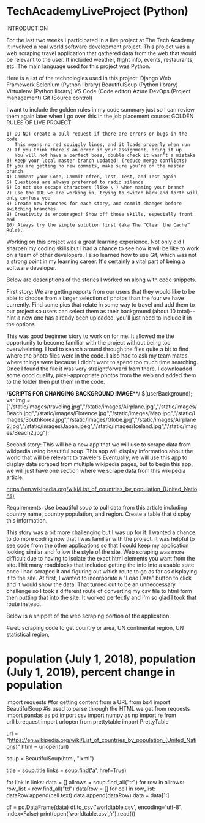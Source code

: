 # TechAcademyLiveProject (Python)
INTRODUCTION

For the last two weeks I participated in a live project at The Tech Academy. It involved a real world software development project. This project was a web scraping travel application that gathered data from the web that would be relevant to the user. It included weather, flight info, events, restaurants, etc. The main language used for this project was Python.

Here is a list of the technologies used in this project:
  Django Web Framework
  Selenium (Python library)
  BeautifulSoup (Python library)
  Virtualenv (Python library)
  VS Code (Code editor)
  Azure DevOps (Project management)
  Git (Source control)
  
I want to include the golden rules in my code summary just so I can review them again later when I go over this in the job placement course:
  GOLDEN RULES OF LIVE PROJECT

    1) DO NOT create a pull request if there are errors or bugs in the code
       This means no red squiggly lines, and it loads properly when run
    2) If you think there’s an error in your assignment, bring it up
       You will not have a perfect boss, double check it wasn’t a mistake
    3) Keep your local master branch updated! (reduce merge conflicts)
    If you are getting no new commits, make sure you’re on the master branch
    4) Comment your Code, Commit often, Test, Test, and Test again
    5) Questions are always preferred to radio silence
    6) Do not use escape characters (like \ ) when naming your branch
    7) Use the IDE we are working in, trying to switch back and forth will only confuse you
    8) Create new branches for each story, and commit changes before switching branches
    9) Creativity is encouraged! Show off those skills, especially front end
    10) Always try the simple solution first (aka The “Clear the Cache” Rule).



Working on this project was a great learning experience. Not only did I sharpen my coding skills but I had a chance to see how it will be like to work on a team of other developers. I also learned how to use Git, which was not a strong point in my learning career. It's certainly a vital part of being a software developer.

Below are descriptions of the stories I worked on along with code snippets.

  First story: We are getting reports from our users that they would like to be able to choose from a larger selection of photos than     the four we have currently.  Find some pics that relate in some way to travel and add them to our project so users can select them as   their background (about 10 total)-- hint a new one has already been uploaded, you'll just need to include it in the options.

This was good beginner story to work on for me. It allowed me the opportunity to become familiar with the project without being too overwhelming. I had to search around through the files quite a bit to find where the photo files were in the code. I also had to ask my team mates where things were because I didn't want to spend too much time searching. Once I found the file it was very straightforward from there. I downloaded some good quality, pixel-appropriate photos from the web and added them to the folder then put them in the code.

/********SCRIPTS FOR CHANGING BACKGROUND IMAGE**********/
$(userBackground);
var img = ["/static/images/traveling.jpg","/static/images/Airplane.jpg","/static/images/Beach.jpg","/static/images/Florence.jpg","/static/images/Map.jpg","/static/images/SouthKorea.jpg","/static/images/Globe.jpg","/static/images/Airplane2.jpg","/static/images/Japan.jpeg","/static/images/Iceland.jpg","/static/images/Beach2.jpg"];

  Second story: This will be a new app that we will use to scrape data from wikipedia using beautiful soup.  This app will display         information about the world that will be relevant to travelers.Eventually, we will use this app to display data scraped from multiple   wikipedia pages, but to begin this app, we will just have one section where we scrape data from this wikipedia article:

  https://en.wikipedia.org/wiki/List_of_countries_by_population_(United_Nations)

  Requirements:
  Use beautiful soup to pull data from this article including country name, country population, and region.
  Create a table that display this information.
  
 This story was a bit more challenging but I was up for it. I wanted a chance to do more coding now that I was familiar with the project. It was helpful to see code from the other applications so that I could keep my application looking similar and follow the style of the site. Web scraping was more difficult due to having to isolate the exact html elements you want from the site. I hit many roadblocks that included getting the info into a usable state once I had scraped it and figuring out which route to go as far as displaying it to the site. At first, I wanted to incorporate a "Load Data" button to click and it would show the data. That turned out to be an unneccessary challenge so I took a different route of converting my csv file to html form then putting that into the site. It worked perfectly and I'm so glad I took that route instead.
 
 Below is a snippet of the web scraping portion of the application.
 
 #web scraping code to get country or area, UN continental region, UN statistical region, 
# population (July 1, 2018), population (July 1, 2019), percent change in population
import requests #for getting content from a URL
from bs4 import BeautifulSoup #is used to parse through the HTML we get from requests
import pandas as pd 
import csv
import numpy as np
import re
from urllib.request import urlopen
from prettytable import PrettyTable

url = "https://en.wikipedia.org/wiki/List_of_countries_by_population_(United_Nations)"
html = urlopen(url)

soup = BeautifulSoup(html, "lxml")

title = soup.title
links = soup.find('a', href=True)

for link in links:
    data = []
    allrows = soup.find_all("tr")
    for row in allrows:
        row_list = row.find_all("td")
        dataRow = []
        for cell in row_list:
            dataRow.append(cell.text)
        data.append(dataRow)
data = data[1:]

df = pd.DataFrame(data)
df.to_csv('worldtable.csv', encoding='utf-8', index=False)
print(open('worldtable.csv','r').read()) 


